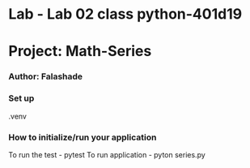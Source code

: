 # Lab - Lab 02 class python-401d19
# Project: Math-Series
### Author: Falashade
### Set up
 .venv

### How to initialize/run your application
To run the test - pytest 
To run application - pyton series.py

